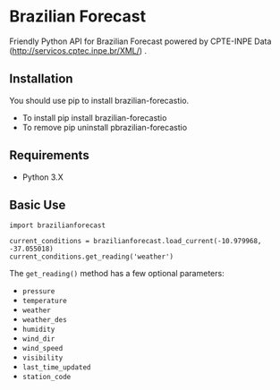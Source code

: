 # Brazilian Forecast

Friendly Python API for Brazilian Forecast powered by CPTE-INPE Data (http://servicos.cptec.inpe.br/XML/) .

## Installation

You should use pip to install brazilian-forecastio.

* To install pip install brazilian-forecastio
* To remove pip uninstall pbrazilian-forecastio

## Requirements
* Python 3.X

## Basic Use

```
import brazilianforecast

current_conditions = brazilianforecast.load_current(-10.979968, -37.055018)
current_conditions.get_reading('weather')
``` 

The ``get_reading()`` method has a few optional parameters:

* ``pressure``
* ``temperature``
* ``weather``
* ``weather_des``
* ``humidity``
* ``wind_dir``
* ``wind_speed``
* ``visibility``
* ``last_time_updated``
* ``station_code``
